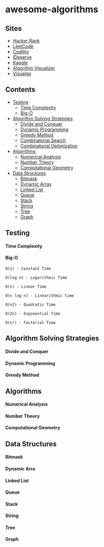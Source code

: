 
# awesome-algorithms

## Sites

- [Hacker Rank](https://www.hackerrank.com/dashboard)
- [LeetCode](https://leetcode.com/)
- [Codility](https://codility.com/programmers/)
- [IDeserve](http://www.ideserve.co.in/)
- [Kaggle](https://www.kaggle.com/)
- [Algorithm Visualizer](http://algo-visualizer.jasonpark.me/#path=backtracking/knight's_tour/basic)
- [Visualgo](https://visualgo.net/en)

## Contents
- [Testing](#testing)
  - [Time Complexity](#time-complexity)
  - [Big-O](#big-o)
- [Algorithm Solving Strategies](#algorithm-solving-strategies)
	- [Divide and Conquer](#divide-and-conquer)
	- [Dynamic Programming](#dynamic-programming)
	- [Greedy Method](#greedy-method)
	- [Combinatorial Search](#combinatorial-search)
	- [Combinatorial Optimization](#combinatorial-optimization)
- [Algorithms](#algorithms)
	- [Numerical Analysis](#numerical-analysis)
	- [Number Theory](#number-theory)
	- [Computational Geometry](#computational-geometry)
- [Data Structures](#data-structures)
	- [Bitmask](#bitmask)
	- [Dynamic Array](#dynamic-array)
	- [Linked List](#linked-list)
	- [Queue](#queue)
	- [Stack](#stack)
	- [String](#string)
	- [Tree](#tree)
	- [Graph](#graph)

## Testing

#### Time Complexity

#### Big-O

`O(1) - Constant Time`

`O(log n) - Logarithmic Time`

`O(n) - Linear Time`

`O(n log n) - Linearithmic time`

`O(n2) - Quadratic Time`

`O(2n) - Exponential Time`

`O(n!) - Factorial Time`

## Algorithm Solving Strategies

#### Divide and Conquer

#### Dynamic Programming

#### Greedy Method

## Algorithms

#### Numerical Analysis

#### Number Theory

#### Computational Geometry

## Data Structures

#### Bitmask

#### Dynamic Arra

#### Linked List

#### Queue

#### Stack

#### String

#### Tree

#### Graph